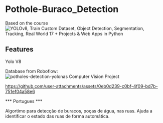 # Pothole-Buraco_Detection

Based on the course ![YOLOv8, Train Custom Dataset, Object Detection, Segmentation, Tracking, Real World 17 + Projects & Web Apps in Python](https://www.udemy.com/course/yolov8-the-ultimate-course-for-object-detection-tracking/?utm_source=adwords&utm_medium=udemyads&utm_campaign=Webindex_Catchall_la.EN_cc.BR&campaigntype=Search&portfolio=Brazil&language=EN&product=Course&test=&audience=DSA&topic=&priority=&utm_content=deal4584&utm_term=_._ag_119370706961_._ad_488880694993_._kw__._de_c_._dm__._pl__._ti_aud-2268488108799%3Adsa-93451758763_._li_9217442_._pd__._&matchtype=&gad_source=1&gclid=Cj0KCQjwj4K5BhDYARIsAD1Ly2oMA-UaoAY8ug9esKGgGZwou2boJeM_KXLT5ts_NrS2SUtKakDoZLsaApezEALw_wcB&couponCode=LETSLEARNNOW)

## Features

Yolo V8

Database from Roboflow: ![potholes-detection-yolonas Computer Vision Project](https://universe.roboflow.com/moinfaisal/potholes-detection-yolonas)

https://github.com/user-attachments/assets/0eb0d239-c0bf-4f09-bd7b-751ef04a58e6



*** Portugues ***

Algortimo para detecção de buracos, poças de água, nas ruas. Ajuda a identificar o estado das ruas de forma automática.
